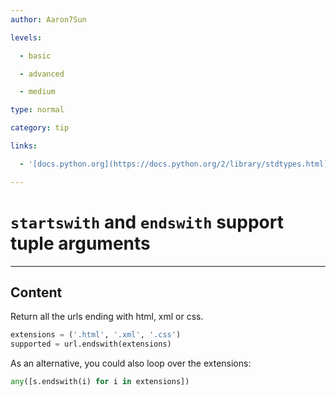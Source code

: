 ```yaml
---
author: Aaron7Sun

levels:

  - basic

  - advanced

  - medium

type: normal

category: tip

links:

  - '[docs.python.org](https://docs.python.org/2/library/stdtypes.html){website}'

---
```

# `startswith` and `endswith` support tuple arguments

---
## Content

Return all the urls ending with html, xml or css.
```python
extensions = ('.html', '.xml', '.css')
supported = url.endswith(extensions)
```

As an alternative, you could also loop over the extensions:
```python
any([s.endswith(i) for i in extensions])
```